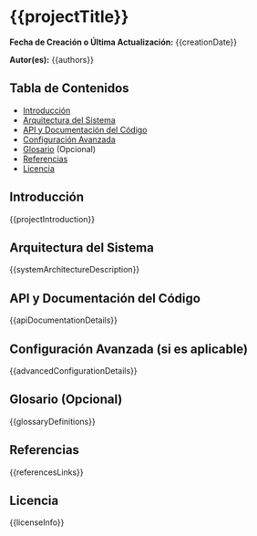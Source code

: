 # {{projectTitle}}

**Fecha de Creación o Última Actualización:** {{creationDate}}

**Autor(es):** {{authors}}

## Tabla de Contenidos

- [Introducción](#introduction)
- [Arquitectura del Sistema](#systemArchitecture)
- [API y Documentación del Código](#apiDocumentation)
- [Configuración Avanzada](#advancedConfiguration)
- [Glosario](#glossary) (Opcional)
- [Referencias](#references)
- [Licencia](#license)

## Introducción

{{projectIntroduction}}

## Arquitectura del Sistema

{{systemArchitectureDescription}}

## API y Documentación del Código

{{apiDocumentationDetails}}

## Configuración Avanzada (si es aplicable)

{{advancedConfigurationDetails}}

## Glosario (Opcional)

{{glossaryDefinitions}}

## Referencias

{{referencesLinks}}

## Licencia

{{licenseInfo}}
